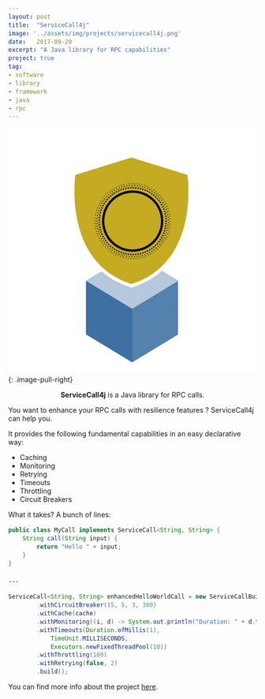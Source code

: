 ```yaml
---
layout: post
title:  "ServiceCall4j"
image: '../assets/img/projects/servicecall4j.png'
date:   2017-09-20
excerpt: "A Java library for RPC capabilities"
project: true
tag:
- software
- library
- framework
- java
- rpc
---
```


![ServiceCall4j Image](../assets/img/projects/servicecall4j.png)
{: .image-pull-right}

<center><b>ServiceCall4j</b> is a Java library for RPC calls.</center>

You want to enhance your RPC calls with resilience features ? ServiceCall4j can help you.

It provides the following fundamental capabilities in an easy declarative way:
* Caching
* Monitoring
* Retrying
* Timeouts
* Throttling
* Circuit Breakers

What it takes? A bunch of lines:
``` java
public class MyCall implements ServiceCall<String, String> {
	String call(String input) {
		return "Hello " + input;
	}
}

...

ServiceCall<String, String> enhancedHelloWorldCall = new ServiceCallBuilder<>(new MyCall())
		.withCircuitBreaker(15, 5, 3, 300)
		.withCache(cache)
		.withMonitoring((i, d) -> System.out.println("Duration: " + d.toMillis()))
		.withTimeouts(Duration.ofMillis(1), 
			TimeUnit.MILLISECONDS, 
			Executors.newFixedThreadPool(10))
		.withThrottling(100)
		.withRetrying(false, 2)
		.build();
```

You can find more info about the project [here](https://github.com/dimosr/service-call-4j).